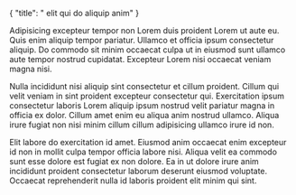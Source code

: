 {
  "title": " elit qui do aliquip anim"
}

Adipisicing excepteur tempor non Lorem duis proident Lorem ut aute eu. Quis enim aliquip tempor pariatur. Ullamco et officia ipsum consectetur aliquip. Do commodo sit minim occaecat culpa ut in eiusmod sunt ullamco aute tempor nostrud cupidatat. Excepteur Lorem nisi occaecat veniam magna nisi.

Nulla incididunt nisi aliquip sint consectetur et cillum proident. Cillum qui velit veniam in sint proident excepteur consectetur qui. Exercitation ipsum consectetur laboris Lorem aliquip ipsum nostrud velit pariatur magna in officia ex dolor. Cillum amet enim eu aliqua anim nostrud ullamco. Aliqua irure fugiat non nisi minim cillum cillum adipisicing ullamco irure id non.

Elit labore do exercitation id amet. Eiusmod anim occaecat enim excepteur id non in mollit culpa tempor officia labore nisi. Aliqua velit ea commodo sunt esse dolore est fugiat ex non dolore. Ea in ut dolore irure anim incididunt proident consectetur laborum deserunt eiusmod voluptate. Occaecat reprehenderit nulla id laboris proident elit minim qui sint.
